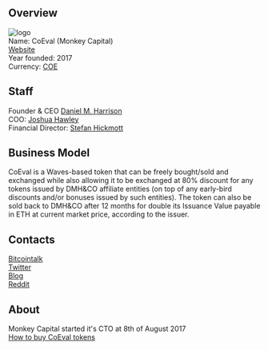 ## Overview
![ logo](logo/coeval.png)  
Name: CoEval (Monkey Capital)  
[Website](https://www.monkey.capital)   
Year founded: 2017  
Currency:  [COE](https://coinmarketcap.com/assets/coeval/)  
## Staff
Founder & CEO [Daniel M. Harrison](../people/daniel_harrison.md)  
COO: [Joshua Hawley](../people/joshua_hawley.md)   
Financial Director: [Stefan Hickmott](../people/stefan_hickmott.md)  
## Business Model
CoEval is a Waves-based token that can be freely bought/sold and exchanged while also allowing it to be exchanged at 80% discount for any tokens issued by DMH&CO affiliate entities (on top of any early-bird discounts and/or bonuses issued by such entities). The token can also be sold back to DMH&CO after 12 months for double its Issuance Value payable in ETH at current market price, according to the issuer.
## Contacts 
[Bitcointalk](https://bitcointalk.org/index.php?topic=2003741)   
[Twitter](https://twitter.com/monkeycapitaico)      
[Blog](https://medium.com/@monkeycapital)     
[Reddit](https://www.reddit.com/r/monkeycapital/)    
## About
Monkey Capital started it's CTO at 8th of August 2017  
[How to buy CoEval tokens](https://steemit.com/cryptocurrency/@dawidrams/a-secred-guide-to-secret-token-how-to-buy-coeval-tokens)
